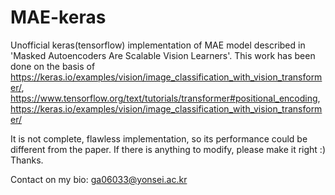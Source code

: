 # MAE-keras
Unofficial keras(tensorflow) implementation of MAE model described in 'Masked Autoencoders Are Scalable Vision Learners'.
This work has been done on the basis of https://keras.io/examples/vision/image_classification_with_vision_transformer/,
                                        https://www.tensorflow.org/text/tutorials/transformer#positional_encoding,
                                        https://keras.io/examples/vision/image_classification_with_vision_transformer/

It is not complete, flawless implementation, so its performance could be different from the paper.
If there is anything to modify, please make it right :) Thanks.

Contact on my bio: ga06033@yonsei.ac.kr